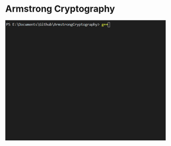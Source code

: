 # Armstrong Cryptography

![Alt Text](https://github.com/sourabhmandal/ArmstrongCryptography/blob/master/arm.gif)
